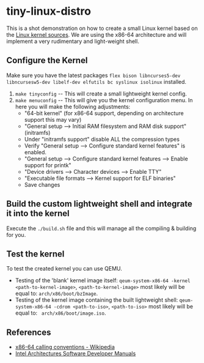 # tiny-linux-distro
This is a shot demonstration on how to create a small Linux kernel based on the [Linux kernel sources](https://github.com/torvalds/linux/). We are using the x86-64 architecture and will implement a very rudimentary and light-weight shell.

## Configure the Kernel
Make sure you have the latest packages `flex bison libncurses5-dev libncursesw5-dev libelf-dev elfutils bc syslinux isolinux` installed.
1. `make tinyconfig` -- This will create a small lightweight kernel config.
2. `make menuconfig` -- This will give you the kernel configuration menu. In here you will make the following adjustments:
    * "64-bit kernel" (for x86-64 support, depending on architecture support this may vary)
    * "General setup --> Initial RAM filesystem and RAM disk support" (initramfs)
    * Under "initramfs support" disable ALL the compression types
    * Verify "General setup --> Configure standard kernel features" is enabled.
    * "General setup --> Configure standard kernel features --> Enable support for printk"
    * "Device drivers --> Character devices --> Enable TTY"
    * "Executable file formats --> Kernel support for ELF binaries"
    * Save changes

## Build the custom lightweight shell and integrate it into the kernel
Execute the `./build.sh` file and this will manage all the compiling & building for you.

## Test the kernel
To test the created kernel you can use QEMU.
* Testing of the 'blank' kernel image itself: `qeum-system-x86-64 -kernel <path-to-kernel-image>`, `<path-to-kernel-image>` most likely will be equal to: `arch/x86/boot/bzImage`.
* Testing of the kernel image containing the built lightweight shell: `qeum-system-x86-64 -cdrom <path-to-iso>`, `<path-to-iso>` most likely will be equal to: ` arch/x86/boot/image.iso`.

## References
* [x86-64 calling conventions - Wikipedia](https://en.wikipedia.org/wiki/X86_calling_conventions#System_V_AMD64_ABI)
* [Intel Architectures Software Developer Manuals](https://www.intel.com/content/www/us/en/developer/articles/technical/intel-sdm.html)
